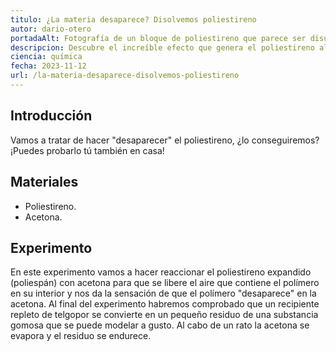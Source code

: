 ```yaml
---
titulo: ¿La materia desaparece? Disolvemos poliestireno
autor: dario-otero
portadaAlt: Fotografía de un bloque de poliestireno que parece ser disuelto en acetona.
descripcion: Descubre el increíble efecto que genera el poliestireno al introducirlo en acetona, ¡parece que desaparece!
ciencia: química
fecha: 2023-11-12
url: /la-materia-desaparece-disolvemos-poliestireno
---
```


## Introducción

Vamos a tratar de hacer "desaparecer" el poliestireno, ¿lo conseguiremos? ¡Puedes probarlo tú también en casa!

## Materiales

- Poliestireno.
- Acetona.

## Experimento

En este experimento vamos a hacer reaccionar el poliestireno expandido (poliespán) con acetona para que se libere el aire que contiene el polímero en su interior y nos da la sensación de que el polímero "desaparece" en la acetona. Al final del experimento habremos comprobado que un recipiente repleto de telgopor se convierte en un pequeño residuo de una substancia gomosa que se puede modelar a gusto. Al cabo de un rato la acetona se evapora y el residuo se endurece.